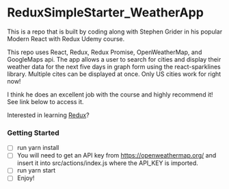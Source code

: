 # ReduxSimpleStarter_WeatherApp

This is a repo that is built by coding along with Stephen Grider in his popular Modern React with Redux Udemy course.

This repo uses React, Redux, Redux Promise, OpenWeatherMap, and GoogleMaps api. The app allows a user to search for cities and display their weather data for the next five days in graph form using the react-sparklines library. Multiple cites can be displayed at once. Only US cities work for right now!

I think he does an excellent job with the course and highly recommend it! See link below to access it.

Interested in learning [Redux](https://www.udemy.com/react-redux/)?

### Getting Started

-[ ] run yarn install 
-[ ] You will need to get an API key from https://openweathermap.org/ and insert it into src/actions/index.js where the API_KEY is imported. 
-[ ] run yarn start 
-[ ] Enjoy!
